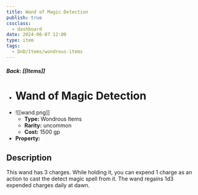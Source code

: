 ```yaml
---
title: Wand of Magic Detection
publish: true
cssclass:
  - dashboard
date: 2024-06-07 12:00
type: item
tags:
  - DnD/Items/wondrous-items
---
```


##### Back: [[Items]]

- # Wand of Magic Detection
- ![[wand.png]]
    - **Type:** Wondrous Items
    - **Rarity:** uncommon
    - **Cost:** 1500 gp
- **Property:** 



## Description 

This wand has 3 charges. While holding it, you can expend 1 charge as an action to cast the detect magic spell from it. The wand regains 1d3 expended charges daily at dawn.
